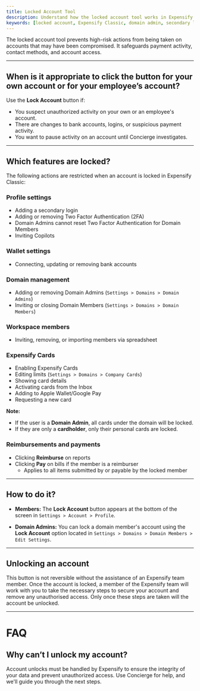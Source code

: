```yaml
---
title: Locked Account Tool
description: Understand how the locked account tool works in Expensify Classic, what features it restricts, and how to request an unlock.
keywords: [locked account, Expensify Classic, domain admin, secondary login, reimbursements blocked, card locked, unlock account]
---
```

<div id="expensify-classic" markdown="1">

The locked account tool prevents high-risk actions from being taken on accounts that may have been compromised. It safeguards payment activity, contact methods, and account access.

---

## When is it appropriate to click the button for your own account or for your employee’s account?

Use the **Lock Account** button if:
- You suspect unauthorized activity on your own or an employee's account.
- There are changes to bank accounts, logins, or suspicious payment activity.
- You want to pause activity on an account until Concierge investigates.

---

## Which features are locked?

The following actions are restricted when an account is locked in Expensify Classic:

### Profile settings
- Adding a secondary login
- Adding or removing Two Factor Authentication (2FA)
- Domain Admins cannot reset Two Factor Authentication for Domain Members  
- Inviting Copilots  

### Wallet settings
- Connecting, updating or removing bank accounts

### Domain management
- Adding or removing Domain Admins (`Settings > Domains > Domain Admins`)  
- Inviting or closing Domain Members (`Settings > Domains > Domain Members`)  

### Workspace members
- Inviting, removing, or importing members via spreadsheet

### Expensify Cards
- Enabling Expensify Cards  
- Editing limits (`Settings > Domains > Company Cards`)  
- Showing card details  
- Activating cards from the Inbox  
- Adding to Apple Wallet/Google Pay  
- Requesting a new card  

**Note:**  
- If the user is a **Domain Admin**, all cards under the domain will be locked.  
- If they are only a **cardholder**, only their personal cards are locked.

### Reimbursements and payments
- Clicking **Reimburse** on reports  
- Clicking **Pay** on bills if the member is a reimburser  
  - Applies to all items submitted by or payable by the locked member

---

## How to do it?


- **Members:** The **Lock Account** button appears at the bottom of the screen in `Settings > Account > Profile`.

- **Domain Admins:** You can lock a domain member's account using the **Lock Account** option located in `Settings > Domains > Domain Members > Edit Settings`.

---

## Unlocking an account

This button is not reversible without the assistance of an Expensify team member. Once the account is locked, a member of the Expensify team will work with you to take the necessary steps to secure your account and remove any unauthorised access. Only once these steps are taken will the account be unlocked. 

---

# FAQ

## Why can’t I unlock my account?

Account unlocks must be handled by Expensify to ensure the integrity of your data and prevent unauthorized access. Use Concierge for help, and we'll guide you through the next steps.

</div>
